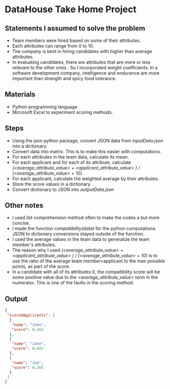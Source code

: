 # DataHouse Take Home Project

## Statements I assumed to solve the problem

* Team members were hired based on some of their attributes.
* Each attributes can range from 0 to 10.
* The company is best in hiring candidates with higher than average attributes.
* In evaluating candidates, there are attributes that are more or less relevant to the other ones . So I incorporated weight coefficients. In a software development company, intelligence and endurance are more important than strength and spicy food tolerance.

## Materials

* Python programming language
* Microsoft Excel to experiment scoring methods.

## Steps

* Using the json python package, convert JSON data from *inputData.json* into a dictionary.
* Convert data into matrix. This is to make this easier with computations.
* For each attributes in the team data, calculate its mean.
* For each applicant and for each of its attribute, calculate *(<average_attribute_value> + <applicant_attribute_value> ) / (<average_attribute_value> + 10)*.
* For each applicant, calculate the weighted average by their attributes.
* Store the score values in a dictionary
* Convert dictionary to JSON into *outputData.json*

## Other notes

* I used list comprehension method often to make the codes a but more concise.
* I made the function *compatibility(data)* for the python computations. JSON to dictionary conversions stayed outside of the function.
* I used the average values in the team data to generalize the team member's attributes.
* The reason why I used *(<average_attribute_value> + <applicant_attribute_value> ) / (<average_attribute_value> + 10)* is to use the ratio of the average team member+applicant to the max possible points, as part of the score.
* In a candidate with all of its attributes 0, the compatibility score will be some positive value due to the *<average_attribute_value>* term in the numerator. This is one of the faults in the scoring method.

## Output

```JSON
{
 "scoredApplicants": [
  {
   "name": "John",
   "score": 0.483
  },
  {
   "name": "Jane",
   "score": 0.602
  },
  {
   "name": "Joe",
   "score": 0.365
  }
 ]
}
```
